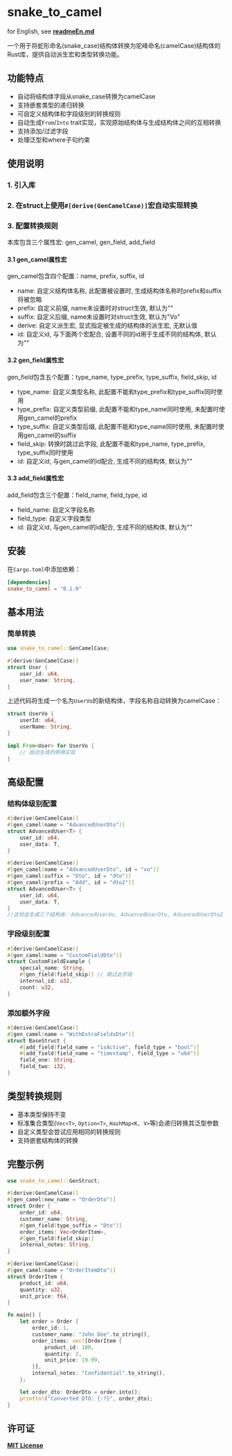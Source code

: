 # snake_to_camel
for English, see **[readmeEn.md](./readmeEn.md)**

一个用于将蛇形命名(snake_case)结构体转换为驼峰命名(camelCase)结构体的Rust库，提供自动派生宏和类型转换功能。

## 功能特点
- 自动将结构体字段从snake_case转换为camelCase
- 支持嵌套类型的递归转换
- 可自定义结构体和字段级别的转换规则
- 自动生成`From`/`Into` trait实现，实现原始结构体与生成结构体之间的互相转换
- 支持添加/过滤字段
- 处理泛型和where子句约束

## 使用说明
### 1. 引入库
### 2. 在struct上使用`#[derive(GenCamelCase)]`宏自动实现转换
### 3. 配置转换规则
本库包含三个属性宏: gen_camel, gen_field, add_field
#### 3.1 gen_camel属性宏
gen_camel包含四个配置：name, prefix, suffix, id
 - name: 自定义结构体名称, 此配置被设置时, 生成结构体名称时prefix和suffix将被忽略
 - prefix: 自定义前缀, name未设置时对struct生效, 默认为""
 - suffix: 自定义后缀, name未设置时对struct生效, 默认为"Vo"
 - derive: 自定义派生宏, 显式指定被生成的结构体的派生宏, 无默认值
 - id: 自定义id, 与下面两个宏配合, 设置不同的id用于生成不同的结构体, 默认为""
#### 3.2 gen_field属性宏
gen_field包含五个配置：type_name, type_prefix, type_suffix, field_skip, id
 - type_name: 自定义类型名称, 此配置不能和type_prefix和type_suffix同时使用
 - type_prefix: 自定义类型前缀, 此配置不能和type_name同时使用, 未配置时使用gen_camel的prefix
 - type_suffix: 自定义类型后缀, 此配置不能和type_name同时使用, 未配置时使用gen_camel的suffix
 - field_skip: 转换时跳过此字段, 此配置不能和type_name, type_prefix, type_suffix同时使用
 - id: 自定义id, 与gen_camel的id配合, 生成不同的结构体, 默认为""
#### 3.3 add_field属性宏
add_field包含三个配置：field_name, field_type, id
 - field_name: 自定义字段名称
 - field_type: 自定义字段类型
 - id: 自定义id, 与gen_camel的id配合, 生成不同的结构体, 默认为""

## 安装
在`Cargo.toml`中添加依赖：
```toml
[dependencies]
snake_to_camel = "0.1.0"
```

## 基本用法

### 简单转换
```rust
use snake_to_camel::GenCamelCase;

#[derive(GenCamelCase)]
struct User {
    user_id: u64,
    user_name: String,
}
```

上述代码将生成一个名为`UserVo`的新结构体，字段名称自动转换为camelCase：
```rust
struct UserVo {
    userId: u64,
    userName: String,
}

impl From<User> for UserVo {
    // 自动生成的转换实现
}
```

## 高级配置

### 结构体级别配置
```rust
#[derive(GenCamelCase)]
#[gen_camel(name = "AdvancedUserDto")]
struct AdvancedUser<T> {
    user_id: u64,
    user_data: T,
}
```

```rust
#[derive(GenCamelCase)]
#[gen_camel(name = "AdvancedUserDto", id = "vo")]
#[gen_camel(suffix = "Dto", id = "dto")]
#[gen_camel(prefix = "Add", id = "dto2")]
struct AdvancedUser<T> {
    user_id: u64,
    user_data: T,
}
//这将会生成三个结构体: AdvancedUserVo, AdvancedUserDto, AdvancedUserDto2
```

### 字段级别配置
```rust
#[derive(GenCamelCase)]
#[gen_camel(name = "CustomFieldDto")]
struct CustomFieldExample {
    special_name: String,
    #[gen_field(field_skip)] // 跳过此字段
    internal_id: u32,
    count: u32,
}
```

### 添加额外字段
```rust
#[derive(GenCamelCase)]
#[gen_camel(name = "WithExtraFieldsDto")]
struct BaseStruct {
    #[add_field(field_name = "isActive", field_type = "bool")]
    #[add_field(field_name = "timestamp", field_type = "u64")]
    field_one: String,
    field_two: i32,
}
```

## 类型转换规则
- 基本类型保持不变
- 标准集合类型(`Vec<T>`, `Option<T>`, `HashMap<K, V>`等)会递归转换其泛型参数
- 自定义类型会尝试应用相同的转换规则
- 支持嵌套结构体的转换

## 完整示例
```rust
use snake_to_camel::GenStruct;

#[derive(GenCamelCase)]
#[gen_camel(new_name = "OrderDto")]
struct Order {
    order_id: u64,
    customer_name: String,
    #[gen_field(type_suffix = "Dto")]
    order_items: Vec<OrderItem>,
    #[gen_field(field_skip)]
    internal_notes: String,
}

#[derive(GenCamelCase)]
#[gen_camel(name = "OrderItemDto")]
struct OrderItem {
    product_id: u64,
    quantity: u32,
    unit_price: f64,
}

fn main() {
    let order = Order {
        order_id: 1,
        customer_name: "John Doe".to_string(),
        order_items: vec![OrderItem {
            product_id: 100,
            quantity: 2,
            unit_price: 19.99,
        }],
        internal_notes: "Confidential".to_string(),
    };

    let order_dto: OrderDto = order.into();
    println!("Converted DTO: {:?}", order_dto);
}
```

## 许可证
**[MIT License](license)**